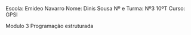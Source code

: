 Escola: Emideo Navarro
Nome: Dinis Sousa
Nº e Turma: Nº3 10ºT
Curso: GPSI

Modulo 3
Programação estruturada